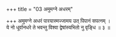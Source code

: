+++
title = "03 अमुमग्ने अधरम्"

+++
अमुमग्ने अधरं पारयास्मज्जामय उत् पिपानं सपत्नम् ।  
ये नो धूर्वानधरे ते भवन्तु विश्वा द्वेषांस्यभितो नु वृङ्धि ॥ ३ ॥